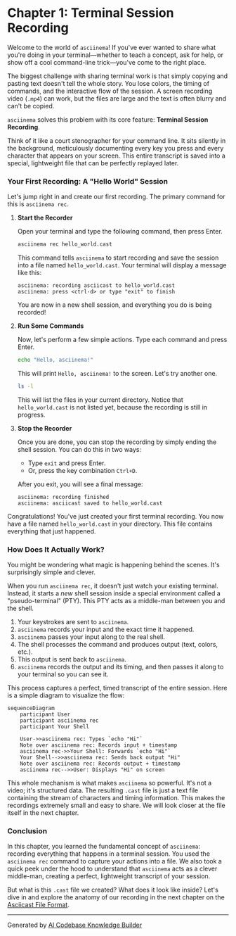 # Chapter 1: Terminal Session Recording

Welcome to the world of `asciinema`! If you've ever wanted to share what you're doing in your terminal—whether to teach a concept, ask for help, or show off a cool command-line trick—you've come to the right place.

The biggest challenge with sharing terminal work is that simply copying and pasting text doesn't tell the whole story. You lose colors, the timing of commands, and the interactive flow of the session. A screen recording video (`.mp4`) can work, but the files are large and the text is often blurry and can't be copied.

`asciinema` solves this problem with its core feature: **Terminal Session Recording**.

Think of it like a court stenographer for your command line. It sits silently in the background, meticulously documenting every key you press and every character that appears on your screen. This entire transcript is saved into a special, lightweight file that can be perfectly replayed later.

### Your First Recording: A "Hello World" Session

Let's jump right in and create our first recording. The primary command for this is `asciinema rec`.

1.  **Start the Recorder**

    Open your terminal and type the following command, then press Enter.

    ```sh
    asciinema rec hello_world.cast
    ```

    This command tells `asciinema` to start recording and save the session into a file named `hello_world.cast`. Your terminal will display a message like this:

    ```
    asciinema: recording asciicast to hello_world.cast
    asciinema: press <ctrl-d> or type "exit" to finish
    ```

    You are now in a new shell session, and everything you do is being recorded!

2.  **Run Some Commands**

    Now, let's perform a few simple actions. Type each command and press Enter.

    ```sh
    echo "Hello, asciinema!"
    ```

    This will print `Hello, asciinema!` to the screen. Let's try another one.

    ```sh
    ls -l
    ```

    This will list the files in your current directory. Notice that `hello_world.cast` is not listed yet, because the recording is still in progress.

3.  **Stop the Recorder**

    Once you are done, you can stop the recording by simply ending the shell session. You can do this in two ways:
    *   Type `exit` and press Enter.
    *   Or, press the key combination `Ctrl+D`.

    After you exit, you will see a final message:

    ```
    asciinema: recording finished
    asciinema: asciicast saved to hello_world.cast
    ```

Congratulations! You've just created your first terminal recording. You now have a file named `hello_world.cast` in your directory. This file contains everything that just happened.

### How Does It Actually Work?

You might be wondering what magic is happening behind the scenes. It's surprisingly simple and clever.

When you run `asciinema rec`, it doesn't just watch your existing terminal. Instead, it starts a *new* shell session inside a special environment called a "pseudo-terminal" (PTY). This PTY acts as a middle-man between you and the shell.

1.  Your keystrokes are sent to `asciinema`.
2.  `asciinema` records your input and the exact time it happened.
3.  `asciinema` passes your input along to the real shell.
4.  The shell processes the command and produces output (text, colors, etc.).
5.  This output is sent back to `asciinema`.
6.  `asciinema` records the output and its timing, and then passes it along to your terminal so you can see it.

This process captures a perfect, timed transcript of the entire session. Here is a simple diagram to visualize the flow:

```mermaid
sequenceDiagram
    participant User
    participant asciinema rec
    participant Your Shell

    User->>asciinema rec: Types `echo "Hi"`
    Note over asciinema rec: Records input + timestamp
    asciinema rec->>Your Shell: Forwards `echo "Hi"`
    Your Shell-->>asciinema rec: Sends back output "Hi"
    Note over asciinema rec: Records output + timestamp
    asciinema rec-->>User: Displays "Hi" on screen
```

This whole mechanism is what makes `asciinema` so powerful. It's not a video; it's structured data. The resulting `.cast` file is just a text file containing the stream of characters and timing information. This makes the recordings extremely small and easy to share. We will look closer at the file itself in the next chapter.

### Conclusion

In this chapter, you learned the fundamental concept of `asciinema`: recording everything that happens in a terminal session. You used the `asciinema rec` command to capture your actions into a file. We also took a quick peek under the hood to understand that `asciinema` acts as a clever middle-man, creating a perfect, lightweight transcript of your session.

But what is this `.cast` file we created? What does it look like inside? Let's dive in and explore the anatomy of our recording in the next chapter on the [Asciicast File Format](02_asciicast_file_format_.md).

---

Generated by [AI Codebase Knowledge Builder](https://github.com/The-Pocket/Tutorial-Codebase-Knowledge)